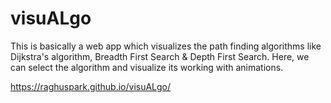 # visuALgo
This is basically a web app which visualizes the path finding algorithms like Dijkstra's algorithm, Breadth First Search &amp; Depth First Search. Here, we can select the algorithm and visualize its working with animations.

https://raghuspark.github.io/visuALgo/

